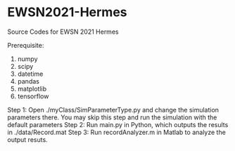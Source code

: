 # EWSN2021-Hermes
Source Codes for EWSN 2021 Hermes

Prerequisite:
1. numpy
2. scipy
3. datetime
4. pandas
5. matplotlib
6. tensorflow

Step 1: Open ./myClass/SimParameterType.py and change the simulation parameters there. You may skip this step and run the simulation with the default parameters
Step 2: Run main.py in Python, which outputs the results in ./data/Record.mat
Step 3: Run recordAnalyzer.m in Matlab to analyze the output resuts.
